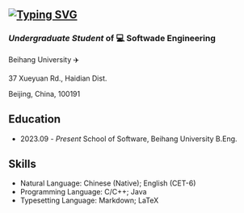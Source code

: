 <a href="https://git.io/typing-svg"><img src="https://readme-typing-svg.herokuapp.com?font=Consolas&pause=1000&repeat=false&width=435&lines=Hello+there!+I'm+Yanheng+Cai+%3Awave%3A" alt="Typing SVG" /></a>
---

### *Undergraduate Student* of  :computer: Softwade Engineering

Beihang University :airplane:

37 Xueyuan Rd., Haidian Dist.

Beijing, China, 100191

## Education

- 2023.09 - *Present* School of Software, Beihang University B.Eng.

## Skills

- Natural Language: Chinese (Native); English (CET-6)
- Programming Language: C/C++; Java
- Typesetting Language: Markdown; LaTeX


